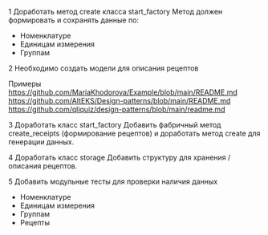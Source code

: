 1 Доработать метод create класса start_factory Метод должен формировать и сохранять данные по:
   - Номенклатуре
   - Единицам измерения
   - Группам

2 Необходимо создать модели для описания рецептов

Примеры
https://github.com/MariaKhodorova/Example/blob/main/README.md
https://github.com/AItEKS/Design-patterns/blob/main/README.md
https://github.com/qliquiz/design-patterns/blob/main/readme.md

3 Доработать класс start_factory Добавить фабричный метод create_receipts (формирование рецептов) и доработать метод create
для генерации данных.


4 Доработать класс storage Добавить структуру для хранения / описания рецептов.

5 Добавить модульные тесты для проверки наличия данных 
   - Номенклатуре
   - Единицам измерения
   - Группам
   - Рецепты
